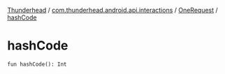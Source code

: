 [Thunderhead](../../index.md) / [com.thunderhead.android.api.interactions](../index.md) / [OneRequest](index.md) / [hashCode](./hash-code.md)

# hashCode

`fun hashCode(): Int`